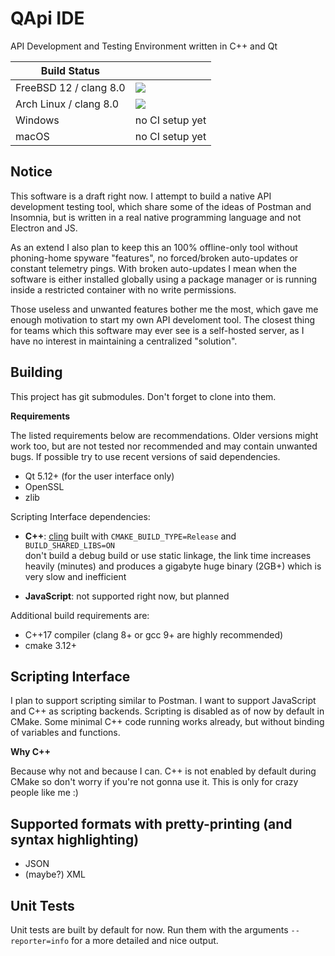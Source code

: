 # QApi IDE

API Development and Testing Environment written in C++ and Qt

| **Build Status**           |                 |
|----------------------------|-----------------|
| FreeBSD 12 / clang 8.0     | [![](https://jenkins.magiruuvelvet.gdn/job/QAPI-IDE/Platforms=freebsd/badge/icon?style=flat-square)](https://jenkins.magiruuvelvet.gdn/job/QAPI-IDE/Platforms=freebsd/lastBuild/console) |
| Arch Linux / clang 8.0     | [![](https://jenkins.magiruuvelvet.gdn/job/QAPI-IDE/Platforms=linux/badge/icon?style=flat-square)](https://jenkins.magiruuvelvet.gdn/job/QAPI-IDE/Platforms=linux/lastBuild/console) |
| Windows                    | no CI setup yet |
| macOS                      | no CI setup yet |


## Notice

This software is a draft right now. I attempt to build a native API development
testing tool, which share some of the ideas of Postman and Insomnia, but is
written in a real native programming language and not Electron and JS.

As an extend I also plan to keep this an 100% offline-only tool without phoning-home
spyware "features", no forced/broken auto-updates or constant telemetry pings. With
broken auto-updates I mean when the software is either installed globally using a
package manager or is running inside a restricted container with no write permissions.

Those useless and unwanted features bother me the most, which gave me enough motivation
to start my own API develoment tool. The closest thing for teams which this software
may ever see is a self-hosted server, as I have no interest in maintaining a centralized
"solution".

## Building

This project has git submodules. Don't forget to clone into them.

**Requirements**

The listed requirements below are recommendations. Older versions might work too, but are
not tested nor recommended and may contain unwanted bugs. If possible try to use recent
versions of said dependencies.

 - Qt 5.12+ (for the user interface only)
 - OpenSSL
 - zlib

Scripting Interface dependencies:

 - **C++**: [cling](https://root.cern.ch/cling) built with `CMAKE_BUILD_TYPE=Release` and `BUILD_SHARED_LIBS=ON`\
   don't build a debug build or use static linkage, the link time increases heavily (minutes) and produces a
   gigabyte huge binary (2GB+) which is very slow and inefficient

 - **JavaScript**: not supported right now, but planned

Additional build requirements are:

 - C++17 compiler (clang 8+ or gcc 9+ are highly recommended)
 - cmake 3.12+

## Scripting Interface

I plan to support scripting similar to Postman. I want to support JavaScript and C++
as scripting backends. Scripting is disabled as of now by default in CMake.
Some minimal C++ code running works already, but without binding of variables and
functions.

**Why C++**

Because why not and because I can. C++ is not enabled by default during CMake so
don't worry if you're not gonna use it. This is only for crazy people like me :)

## Supported formats with pretty-printing (and syntax highlighting)

 - JSON
 - (maybe?) XML

## Unit Tests

Unit tests are built by default for now. Run them with the arguments `--reporter=info` for
a more detailed and nice output.

